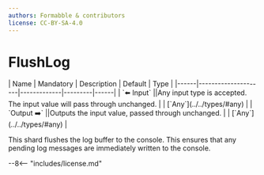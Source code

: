 ```yaml
---
authors: Formabble & contributors
license: CC-BY-SA-4.0
---
```



# FlushLog

<div class="sh-parameters" markdown="1">
| Name | Mandatory | Description | Default | Type |
|------|---------------------|-------------|---------|------|
| `⬅️ Input` ||Any input type is accepted. The input value will pass through unchanged. | | [`Any`](../../types/#any) |
| `Output ➡️` ||Outputs the input value, passed through unchanged. | | [`Any`](../../types/#any) |

</div>

This shard flushes the log buffer to the console. This ensures that any pending log messages are immediately written to the console.

--8<-- "includes/license.md"

